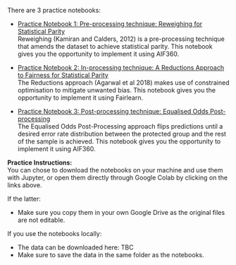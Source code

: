 There are 3 practice notebooks:

- [Practice Notebook 1: Pre-processing technique: Reweighing for Statistical Parity](https://colab.research.google.com/drive/19SIPcIkM91J8P6CJOJ6UkWd57W06wTxB?usp=sharing) <br>
  Reweighing (Kamiran and Calders, 2012) is a pre-processing technique that amends the dataset to achieve statistical parity. This notebook gives you the opportunity to implement it using AIF360.
  
 - [Practice Notebook 2: In-processing technique: A Reductions Approach to Fairness for Statistical Parity](https://colab.research.google.com/drive/1G3qb1xfhuiFjfaa1BcrE8PFKFhYrOGeD?usp=sharing) <br>
  The Reductions approach (Agarwal et al 2018) makes use of constrained optimisation to mitigate unwanted bias.  This notebook gives you the opportunity to implement it using Fairlearn.
  
- [Practice Notebook 3: Post-processing technique: Equalised Odds Post-processing](https://colab.research.google.com/drive/1hkLxC3HS9O8baIyoi7FF4eLgj1_kq42G?usp=sharing) <br>
  The Equalised Odds Post-Processing approach flips predictions until a desired error rate distribution between the protected group and the rest of the sample is achieved.  This notebook gives you the opportunity to implement it using AIF360.
  
**Practice Instructions:** <br>
You can chose to download the notebooks on your machine and use them with Jupyter, or open them directly through Google Colab by clicking on the links above.

If the latter:

- Make sure you copy them in your own Google Drive as the original files are not editable.

If you use the notebooks locally:

- The data can be downloaded here: TBC
- Make sure to save the data in the same folder as the notebooks.
